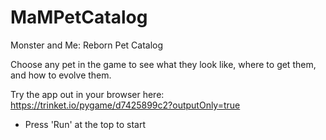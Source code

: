 # MaMPetCatalog
Monster and Me: Reborn Pet Catalog

Choose any pet in the game to see what they look like, where to get them, and how to evolve them.

Try the app out in your browser here: https://trinket.io/pygame/d7425899c2?outputOnly=true
- Press 'Run' at the top to start
